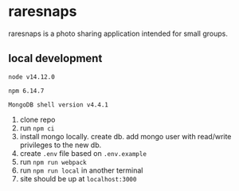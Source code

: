 # raresnaps
raresnaps is a photo sharing application intended for small groups. 

## local development
`node v14.12.0`

`npm 6.14.7`

`MongoDB shell version v4.4.1`

1. clone repo
2. run `npm ci`
3. install mongo locally.  create db.  add mongo user with read/write privileges to the new db.
4. create `.env` file based on `.env.example`
5. run `npm run webpack`
6. run `npm run local` in another terminal
7. site should be up at `localhost:3000`

